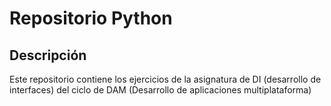 # Repositorio Python
## Descripción
Este repositorio contiene los ejercicios de la asignatura de DI (desarrollo de interfaces) del ciclo de DAM (Desarrollo de aplicaciones multiplataforma)
